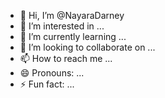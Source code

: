 - 👋 Hi, I’m @NayaraDarney
- 👀 I’m interested in ...
- 🌱 I’m currently learning ...
- 💞️ I’m looking to collaborate on ...
- 📫 How to reach me ...
- 😄 Pronouns: ...
- ⚡ Fun fact: ...

<!---
NayaraDarney/NayaraDarney is a ✨ special ✨ repository because its `README.md` (this file) appears on your GitHub profile.
You can click the Preview link to take a look at your changes.
--->
